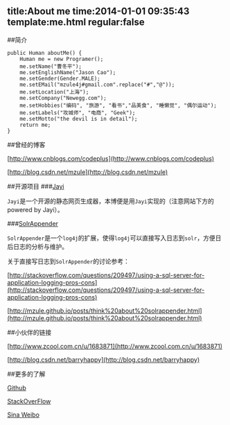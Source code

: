 title:About me
time:2014-01-01 09:35:43
template:me.html
regular:false
---
##简介
```
public Human aboutMe() {
	Human me = new Programer();
	me.setName("曹冬平");
	me.setEnglishName("Jason Cao");
	me.setGender(Gender.MALE);
	me.setEMail("mzule4j#gmail.com".replace("#","@"));
	me.setLocation("上海");
	me.setCompany("Newegg.com");
	me.setHobbies("编码", "旅游", "看书","品美食", "睡懒觉", "偶尔运动");
	me.setLabels("攻城师", "电商", "Geek");
	me.setMotto("the devil is in detail");
	return me;
}
```

##曾经的博客

[http://www.cnblogs.com/codeplus](http://www.cnblogs.com/codeplus)

[http://blog.csdn.net/mzule](http://blog.csdn.net/mzule)

##开源项目
###[Jayi](https://github.com/mzule/jayi)

`Jayi`是一个开源的静态网页生成器，本博便是用`Jayi`实现的（注意网站下方的powered by Jayi）。

###[SolrAppender](https://github.com/mzule/solr-appender)

`SolrAppender`是一个`log4j`的扩展，使得`log4j`可以直接写入日志到`solr`，方便日后日志的分析与维护。

关于直接写日志到`SolrAppender`的讨论参考：

[http://stackoverflow.com/questions/209497/using-a-sql-server-for-application-logging-pros-cons](http://stackoverflow.com/questions/209497/using-a-sql-server-for-application-logging-pros-cons)

[http://mzule.github.io/posts/think%20about%20solrappender.html](http://mzule.github.io/posts/think%20about%20solrappender.html)

##小伙伴的链接

[http://www.zcool.com.cn/u/1683871](http://www.zcool.com.cn/u/1683871)

[http://blog.csdn.net/barryhappy](http://blog.csdn.net/barryhappy)

##更多的了解

[Github](http://www.github.com/mzule)

[StackOverFlow](http://stackoverflow.com/users/1985786/jason-cao)

[Sina Weibo](http://weibo.com/u/2634262551/home?wvr=5)
